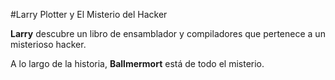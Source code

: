 #Larry Plotter y El Misterio del Hacker

**Larry** descubre un libro de ensamblador y compiladores que pertenece a un misterioso hacker.

A lo largo de la historia, **Ballmermort** está de todo el misterio.